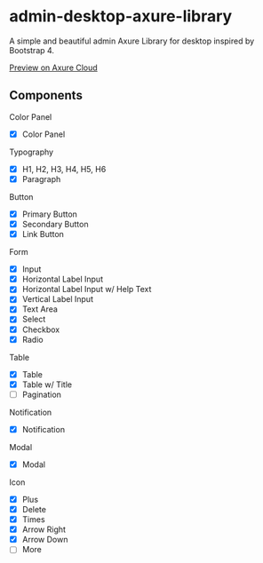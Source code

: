# admin-desktop-axure-library
A simple and beautiful admin Axure Library for desktop inspired by Bootstrap 4.

[Preview on Axure Cloud](https://8yoq1y.axshare.com)

##  Components 
Color Panel
- [x] Color Panel

Typography
- [x] H1, H2, H3, H4, H5, H6
- [x] Paragraph

Button
- [x] Primary Button
- [x] Secondary Button
- [x] Link Button

Form
- [x] Input
- [x] Horizontal Label Input
- [x] Horizontal Label Input w/ Help Text
- [x] Vertical Label Input
- [x] Text Area
- [x] Select
- [x] Checkbox
- [x] Radio

Table
- [x] Table
- [x] Table w/ Title
- [ ] Pagination

Notification
- [x] Notification

Modal
- [x] Modal

Icon
- [x] Plus
- [x] Delete
- [x] Times
- [x] Arrow Right
- [x] Arrow Down
- [ ] More